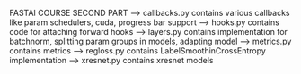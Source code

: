 FASTAI COURSE SECOND PART 
--> callbacks.py contains various callbacks like param schedulers, cuda, progress bar support
--> hooks.py contains code for attaching forward hooks
--> layers.py contains implementation for batchnorm, splitting param groups in models, adapting model
--> metrics.py contains metrics
--> regloss.py contains LabelSmoothinCrossEntropy implementation
--> xresnet.py contains xresnet models

